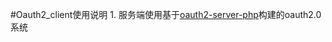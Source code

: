 #Oauth2_client使用说明
1.
服务端使用基于[oauth2-server-php](https://github.com/bshaffer/oauth2-server-php)构建的oauth2.0系统

